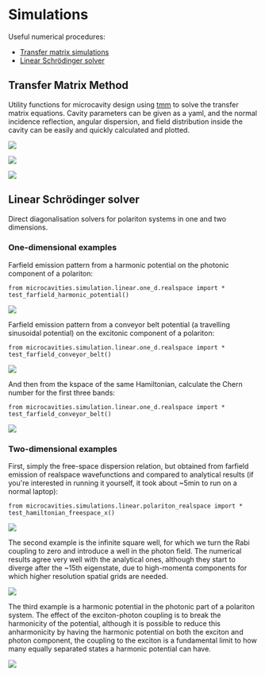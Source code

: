 # Simulations
Useful numerical procedures:
- [Transfer matrix simulations](#transfer-matrix-method) 
- [Linear Schrödinger solver](#linear-schrödinger-solver)

## Transfer Matrix Method
Utility functions for microcavity design using [tmm](https://github.com/sbyrnes321/tmm) to solve the transfer matrix 
equations. Cavity parameters can be given as a yaml, and the normal incidence reflection, angular dispersion, and field 
distribution inside the cavity can be easily and quickly calculated and plotted.

![](figures/tmm_normalincidence.png)

![](figures/tmm_dispersion.png)

![](figures/tmm_fielddistribution.png)


## Linear Schrödinger solver
Direct diagonalisation solvers for polariton systems in one and two dimensions.

### One-dimensional examples
Farfield emission pattern from a harmonic potential on the photonic component of a 
polariton:
```
from microcavities.simulation.linear.one_d.realspace import *
test_farfield_harmonic_potential()
```
![](figures/simulations_linear_1d_QHO.png)

Farfield emission pattern from a conveyor belt potential (a travelling sinusoidal potential) on the excitonic component
of a polariton:
```
from microcavities.simulation.linear.one_d.realspace import *
test_farfield_conveyor_belt()
```
![](figures/simulations_linear_1D_conveyorbelt.png)

And then from the kspace of the same Hamiltonian, calculate the Chern number for the first three bands:
```
from microcavities.simulation.linear.one_d.realspace import *
test_farfield_conveyor_belt()
```
![](figures/simulations_linear_1D_conveyorbelt_chern.png)

### Two-dimensional examples

First, simply the free-space dispersion relation, but obtained from farfield emission of realspace wavefunctions
and compared to analytical results (if you're interested in running it yourself, it took about ~5min to run on a normal
laptop):
```
from microcavities.simulations.linear.polariton_realspace import *
test_hamiltonian_freespace_x()
```
![](figures/simulations_linear_2d_freespace.png)

The second example is the infinite square well, for which we turn the Rabi coupling to zero and introduce a well in the
photon field. The numerical results agree very well with the analytical ones, although they start to diverge after the
~15th eigenstate, due to high-momenta components for which higher resolution spatial grids are needed.

![](figures/simulations_linear_2d_infinitepotentialwell.png)

The third example is a harmonic potential in the photonic part of a polariton system. The effect of the exciton-photon
coupling is to break the harmonicity of the potential, although it is possible to reduce this anharmonicity by having
the harmonic potential on both the exciton and photon component, the coupling to the exciton is a fundamental limit to
how many equally separated states a harmonic potential can have. 

![](figures/simulations_linear_2d_QHO.png)
